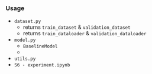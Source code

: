 ### Usage
- `dataset.py`
  - returns `train_dataset` & `validation_dataset`
  - returns `train_dataloader` & `validation_dataloader`
- `model.py`
  - `BaselineModel` 
  - 
- `utils.py`
- `S6 - experiment.ipynb`